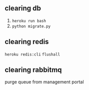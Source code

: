 ## clearing db

1. `heroku run bash`
2. `python migrate.py`

## clearing redis
`heroku redis:cli`
`flushall`

## clearing rabbitmq
purge queue from management portal

